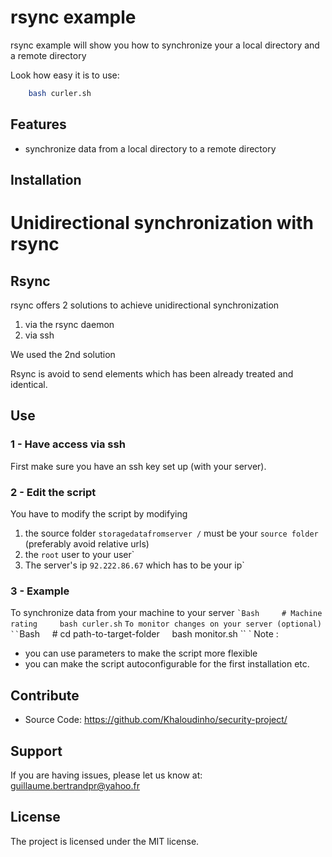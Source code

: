 rsync example
========

rsync example will show you how to synchronize 
your a local directory and a remote directory

Look how easy it is to use:

```bash
    bash curler.sh
```

Features
--------

- synchronize data from a local directory to a remote directory

Installation
------------
# Unidirectional synchronization with rsync

## Rsync
rsync offers 2 solutions to achieve unidirectional synchronization
1. via the rsync daemon
2. via ssh

We used the 2nd solution

Rsync is avoid to send elements which has been already treated and identical.
## Use

### 1 - Have access via ssh
First make sure you have an ssh key set up (with your server).

### 2 - Edit the script
You have to modify the script by modifying
1. the source folder `storagedatafromserver /` must be your `source folder` (preferably avoid relative urls)
2. the `root` user to your user`
3. The server's ip `92.222.86.67` which has to be your ip`

### 3 - Example

To synchronize data from your machine to your server
`` `Bash
    # Machine rating
    bash curler.sh
`` `
To monitor changes on your server (optional)
`` `Bash
    # cd path-to-target-folder
    bash monitor.sh
`` `
Note :
* you can use parameters to make the script more flexible
* you can make the script autoconfigurable for the first installation etc.

Contribute
----------

- Source Code: https://github.com/Khaloudinho/security-project/

Support
-------

If you are having issues, please let us know at: guillaume.bertrandpr@yahoo.fr

License
-------

The project is licensed under the MIT license.


